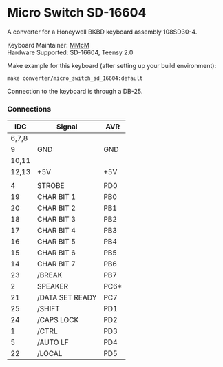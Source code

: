# Micro Switch SD-16604

A converter for a Honeywell BKBD keyboard assembly 108SD30-4.

Keyboard Maintainer: [MMcM](https://github.com/MMcM)  
Hardware Supported: SD-16604, Teensy 2.0

Make example for this keyboard (after setting up your build environment):

    make converter/micro_switch_sd_16604:default

Connection to the keyboard is through a DB-25.

### Connections ###

| IDC | Signal              | AVR |
|-----|---------------------|-----|
|6,7,8|
|9    | GND                 | GND |
|10,11|
|12,13| +5V                 | +5V |
|     |                     |     |
|  4  | STROBE              | PD0 |
| 19  | CHAR BIT 1          | PB0 |
| 20  | CHAR BIT 2          | PB1 |
| 18  | CHAR BIT 3          | PB2 |
| 17  | CHAR BIT 4          | PB3 |
| 16  | CHAR BIT 5          | PB4 |
| 15  | CHAR BIT 6          | PB5 |
| 14  | CHAR BIT 7          | PB6 |
| 23  | /BREAK              | PB7 |
|  2  | SPEAKER             | PC6*|
| 21  | /DATA SET READY     | PC7 |
| 25  | /SHIFT              | PD1 |
| 24  | /CAPS LOCK          | PD2 |
|  1  | /CTRL               | PD3 |
|  5  | /AUTO LF            | PD4 |
| 22  | /LOCAL              | PD5 |
